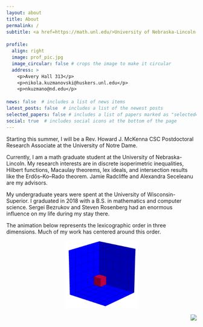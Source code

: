 ```yaml
---
layout: about
title: About
permalink: /
subtitle: <a href=https://math.unl.edu/>University of Nebraska-Lincoln, Department of Mathematics</a>

profile:
  align: right
  image: prof_pic.jpg
  image_circular: false # crops the image to make it circular
  address: >
    <p>Avery Hall 313</p>
    <p>nikola.kuzmanovski@huskers.unl.edu</p>
    <p>nkuzmano@nd.edu</p>

news: false  # includes a list of news items
latest_posts: false  # includes a list of the newest posts
selected_papers: false # includes a list of papers marked as "selected={true}"
social: true  # includes social icons at the bottom of the page
---
```


Starting this summer, I will be a Rev. Howard J. McKenna CSC Postdoctoral Research Associate at the University of Notre Dame.

Currently, I am a math graduate student at the University of Nebraska-Lincoln. 
My research interests are in discrete isoperimetric inequalities, Hilbert functions, Macaulay theorems, lex ideals, and intersection results like the Erdős–Ko–Rado theorem.
Jamie Radcliffe and Alexandra Seceleanu are my advisors.

My undergraduate years were spent at the University of Wisconsin-Superior.
I graduated in 2018 with a B.S. in mathematics and computer science.
Sergei Bezrukov and Steven Rosenberg had an enormous influence on my life during my stay there.

The animation below represents the lexicographic order in three dimensions.
Much of my work has centered around this order.
<p align="center"><img src="/assets/img/5x5x5_Lex_animation.gif" width="38%" height="38%"/></p>


<p align="right"><a href="https://clustrmaps.com/site/1bygb" title="Visit tracker"><img src="//clustrmaps.com/map_v2.png?cl=ffffff&w=300&t=n&d=qnlr9H8Q9tcS1-t-9R2mQVmoOxkdV4vlf82gxt7s0gI&co=2d78ad&ct=ffffff" /></a></p>
